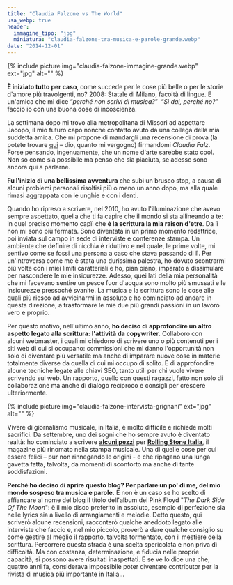 ```yaml
---
title: "Claudia Falzone vs The World"
usa_webp: true
header:
  immagine_tipo: "jpg"
  miniatura: "claudia-falzone-tra-musica-e-parole-grande.webp"
date: "2014-12-01"
---
```


{% include picture img="claudia-falzone-immagine-grande.webp" ext="jpg" alt="" %}

**È iniziato tutto per caso**, come succede per le cose più belle o per le storie d'amore più travolgenti, no? 2008: Statale di Milano, facoltà di lingue. E un'amica che mi dice “_perché non scrivi di musica?_”  “_Sì dai, perché no?_” faccio io con una buona dose di incoscienza.

La settimana dopo mi trovo alla metropolitana di Missori ad aspettare Jacopo, il mio futuro capo nonché contatto avuto da una collega della mia suddetta amica. Che mi propone di mandargli una recensione di prova (la potete trovare [qui](https://www.musicattitude.it/dischi/hard/industrial-nine-inch-nails-the-slip-2008/5577) – dio, quanto mi vergogno) firmandomi _Claudia Falz_. Forse pensando, ingenuamente, che un nome d'arte sarebbe stato cool. Non so come sia possibile ma penso che sia piaciuta, se adesso sono ancora qui a parlarne.

**Fu l'inizio di una bellissima avventura** che subì un brusco stop, a causa di alcuni problemi personali risoltisi più o meno un anno dopo, ma alla quale rimasi aggrappata con le unghie e con i denti.

Quando ho ripreso a scrivere, nel 2010, ho avuto l'illuminazione che avevo sempre aspettato, quella che ti fa capire che il mondo si sta allineando a te: in quel preciso momento capìì che **è la scrittura la mia raison d'etre**. Da lì non mi sono più fermata. Sono diventata in un primo momento redattrice, poi inviata sul campo in sede di interviste e conferenze stampa. Un ambiente che definire di nicchia è riduttivo e nel quale, le prime volte, mi sentivo come se fossi una persona a caso che stava passando di lì. Per un'introversa come me è stata una durissima palestra, ho dovuto scontrarmi più volte con i miei limiti caratteriali e ho, pian piano, imparato a dissimulare per nascondere le mie insicurezze. Adesso, quei lati della mia personalità che mi facevano sentire un pesce fuor d'acqua sono molto più smussati e le insicurezze pressoché svanite. La musica e la scrittura sono le cose alle quali più riesco ad avvicinarmi in assoluto e ho cominciato ad andare in questa direzione, a trasformare le mie due più grandi passioni in un lavoro vero e proprio.

Per questo motivo, nell'ultimo anno, **ho deciso di approfondire un altro aspetto legato alla scrittura: l'attività da copywriter**. Collaboro con alcuni webmaster, i quali mi chiedono di scrivere uno o più contenuti per i siti web di cui si occupano: commissioni che mi danno l'opportunità non solo di diventare più versatile ma anche di imparare nuove cose in materie totalmente diverse da quella di cui mi occupo di solito. E di approfondire alcune tecniche legate alle chiavi SEO, tanto utili per chi vuole vivere scrivendo sul web. Un rapporto, quello con questi ragazzi, fatto non solo di collaborazione ma anche di dialogo reciproco e consigli per crescere ulteriormente.

{% include picture img="claudia-falzone-intervista-grignani" ext="jpg" alt="" %}

Vivere di giornalismo musicale, in Italia, è molto difficile e richiede molti sacrifici. Da settembre, uno dei sogni che ho sempre avuto è diventato realtà: ho cominciato a scrivere [**alcuni pezzi**](https://www.rollingstone.it/musica/news-musica/tiziano-ferro-ho-bisogno-di-sentire-sempre-lincertezza/250393/) per [**Rolling Stone Italia**](https://www.rollingstone.it/autore/claudia-falzone/), il magazine più rinomato nella stampa musicale. Una di quelle cose per cui essere felici – pur non rinnegando le origini - e che ripagano una lunga gavetta fatta, talvolta, da momenti di sconforto ma anche di tante soddisfazioni.

**Perché ho deciso di aprire questo blog? Per parlare un po' di me, del mio mondo sospeso tra musica e parole.** E non è un caso se ho scelto di affiancare al nome del blog il titolo dell'album dei Pink Floyd "_The Dark Side Of The Moon_": è il mio disco preferito in assoluto, esempio di perfezione sia nelle lyrics sia a livello di arrangiamenti e melodie. Detto questo, qui scriverò alcune recensioni, racconterò qualche aneddoto legato alle interviste che faccio e, nel mio piccolo, proverò a dare qualche consiglio su come gestire al meglio il rapporto, talvolta tormentato, con il mestiere della scrittura. Percorrere questa strada è una scelta spericolata e non priva di difficoltà. Ma con costanza, determinazione, e fiducia nelle proprie capacità, si possono avere risultati inaspettati. E se ve lo dice una che, quattro anni fa, considerava impossibile poter diventare contributor per la rivista di musica più importante in Italia...

<style>
.page {
  margin-top:4em;
}
</style>
